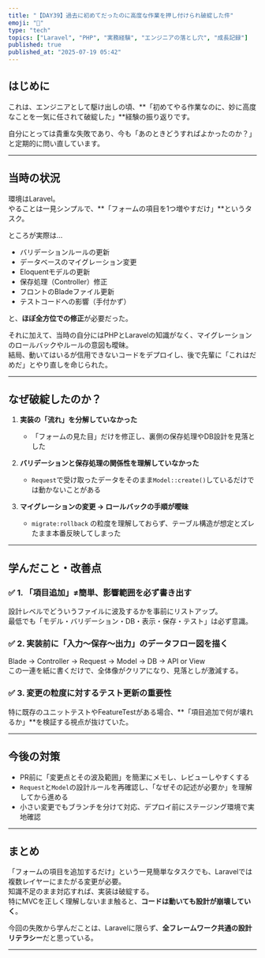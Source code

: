 ```yaml
---
title: "【DAY39】過去に初めてだったのに高度な作業を押し付けられ破綻した件"
emoji: "🧩"
type: "tech"
topics: ["Laravel", "PHP", "実務経験", "エンジニアの落とし穴", "成長記録"]
published: true
published_at: "2025-07-19 05:42"
---
```


## はじめに

これは、エンジニアとして駆け出しの頃、**「初めてやる作業なのに、妙に高度なことを一気に任されて破綻した」**経験の振り返りです。

自分にとっては貴重な失敗であり、今も「あのときどうすればよかったのか？」と定期的に問い直しています。

---

## 当時の状況

環境はLaravel。  
やることは一見シンプルで、**「フォームの項目を1つ増やすだけ」**というタスク。

ところが実際は…

- バリデーションルールの更新
- データベースのマイグレーション変更
- Eloquentモデルの更新
- 保存処理（Controller）修正
- フロントのBladeファイル更新
- テストコードへの影響（手付かず）

と、**ほぼ全方位での修正**が必要だった。

それに加えて、当時の自分にはPHPとLaravelの知識がなく、マイグレーションのロールバックやルールの意図も曖昧。  
結局、動いてはいるが信用できないコードをデプロイし、後で先輩に「これはだめだ」とやり直しを命じられた。

---

## なぜ破綻したのか？

1. **実装の「流れ」を分解していなかった**
   - 「フォームの見た目」だけを修正し、裏側の保存処理やDB設計を見落とした

2. **バリデーションと保存処理の関係性を理解していなかった**
   - `Request`で受け取ったデータをそのまま`Model::create()`しているだけでは動かないことがある

3. **マイグレーションの変更 → ロールバックの手順が曖昧**
   - `migrate:rollback` の粒度を理解しておらず、テーブル構造が想定とズレたまま本番反映してしまった

---

## 学んだこと・改善点

### ✅ 1. 「項目追加」≠簡単、影響範囲を必ず書き出す
設計レベルでどういうファイルに波及するかを事前にリストアップ。  
最低でも「モデル・バリデーション・DB・表示・保存・テスト」は必ず意識。

### ✅ 2. 実装前に「入力〜保存〜出力」のデータフロー図を描く
Blade → Controller → Request → Model → DB → API or View  
この一連を紙に書くだけで、全体像がクリアになり、見落としが激減する。

### ✅ 3. 変更の粒度に対するテスト更新の重要性
特に既存のユニットテストやFeatureTestがある場合、**「項目追加で何が壊れるか」**を検証する視点が抜けていた。

---

## 今後の対策

- PR前に「変更点とその波及範囲」を簡潔にメモし、レビューしやすくする
- `Request`と`Model`の設計ルールを再確認し、「なぜその記述が必要か」を理解してから進める
- 小さい変更でもブランチを分けて対応、デプロイ前にステージング環境で実地確認

---

## まとめ

「フォームの項目を追加するだけ」という一見簡単なタスクでも、Laravelでは複数レイヤーにまたがる変更が必要。  
知識不足のまま対応すれば、実装は破綻する。  
特にMVCを正しく理解しないまま触ると、**コードは動いても設計が崩壊していく**。

今回の失敗から学んだことは、Laravelに限らず、**全フレームワーク共通の設計リテラシー**だと思っている。

---